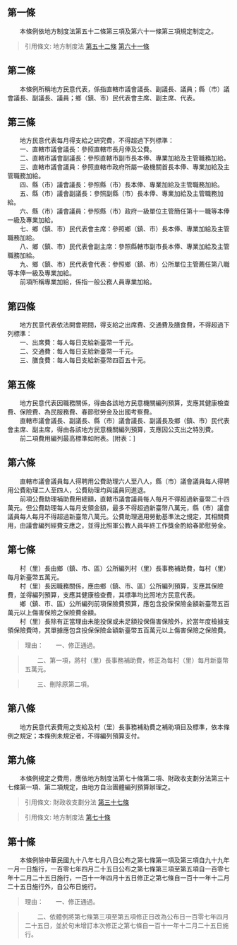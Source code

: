 第一條 
-------
　　本條例依地方制度法第五十二條第三項及第六十一條第三項規定制定之。  
> 引用條文: 地方制度法 [第五十二條](../../內政/民政/地方制度法.md#第五十二條-) [第六十一條](../../內政/民政/地方制度法.md#第六十一條-)



第二條 
-------
　　本條例所稱地方民意代表，係指直轄市議會議長、副議長、議員；縣（市）議會議長、副議長、議員；鄉（鎮、市）民代表會主席、副主席、代表。  


第三條 
-------
　　地方民意代表每月得支給之研究費，不得超過下列標準：  
　　一、直轄市議會議長：參照直轄市長月俸及公費。  
　　二、直轄市議會副議長：參照直轄市副市長本俸、專業加給及主管職務加給。  
　　三、直轄市議會議員：參照直轄市政府所屬一級機關首長本俸、專業加給及主管職務加給。  
　　四、縣（市）議會議長：參照縣（市）長本俸、專業加給及主管職務加給。  
　　五、縣（市）議會副議長：參照副縣（市）長本俸、專業加給及主管職務加給。  
　　六、縣（市）議會議員：參照縣（市）政府一級單位主管簡任第十一職等本俸一級及專業加給。  
　　七、鄉（鎮、市）民代表會主席：參照鄉（鎮、市）長本俸、專業加給及主管職務加給。  
　　八、鄉（鎮、市）民代表會副主席：參照縣轄市副市長本俸、專業加給及主管職務加給。  
　　九、鄉（鎮、市）民代表會代表：參照鄉（鎮、市）公所單位主管薦任第八職等本俸一級及專業加給。  
　　前項所稱專業加給，係指一般公務人員專業加給。  


第四條 
-------
　　地方民意代表依法開會期間，得支給之出席費、交通費及膳食費，不得超過下列標準：  
　　一、出席費：每人每日支給新臺幣一千元。  
　　二、交通費：每人每日支給新臺幣一千元。  
　　三、膳食費：每人每日支給新臺幣四百五十元。  


第五條 
-------
　　地方民意代表因職務關係，得由各該地方民意機關編列預算，支應其健康檢查費、保險費、為民服務費、春節慰勞金及出國考察費。  
　　直轄市議會議長、副議長、縣（市）議會議長、副議長及鄉（鎮、市）民代表會主席、副主席，得由各該地方民意機關編列預算，支應因公支出之特別費。  
　　前二項費用編列最高標準如附表。[附表：]  


第六條 
-------
　　直轄市議會議員每人得聘用公費助理六人至八人，縣（市）議會議員每人得聘用公費助理二人至四人，公費助理均與議員同進退。  
　　前項公費助理補助費用總額，直轄市議會議員每人每月不得超過新臺幣二十四萬元。但公費助理每人每月支領金額，最多不得超過新臺幣八萬元，縣（市）議會議員每人每月不得超過新臺幣八萬元。公費助理適用勞動基準法之規定，其相關費用，由議會編列經費支應之，並得比照軍公教人員年終工作獎金酌給春節慰勞金。  


第七條 
-------
　　村（里）長由鄉（鎮、市、區）公所編列村（里）長事務補助費，每村（里）每月新臺幣五萬元。  
　　村（里）長因職務關係，應由鄉（鎮、市、區）公所編列預算，支應其保險費，並得編列預算，支應其健康檢查費，其標準均比照地方民意代表。  
　　鄉（鎮、市、區）公所編列前項保險費預算，應包含投保保險金額新臺幣五百萬元以上傷害保險之保險費金額。  
　　村（里）長除有正當理由未能投保或未足額投保傷害保險外，於當年度檢據支領保險費時，其單據應包含投保保險金額新臺幣五百萬元以上傷害保險之保險費。  
> 理由：　　一、修正通過。

> 　　二、第一項，將村（里）長事務補助費，修正為每村（里）每月新臺幣五萬元。

> 　　三、刪除原第二項。



第八條 
-------
　　地方民意代表費用之支給及村（里）長事務補助費之補助項目及標準，依本條例之規定；本條例未規定者，不得編列預算支付。  


第九條 
-------
　　本條例規定之費用，應依地方制度法第七十條第二項、財政收支劃分法第三十七條第一項、第二項規定，由地方自治團體編列預算辦理之。  
> 引用條文: 財政收支劃分法 [第三十七條](../../財政金融/國庫/財政收支劃分法.md#第三十七條)

> 引用條文: 地方制度法 [第七十條](../../內政/民政/地方制度法.md#第七十條-)



第十條 
-------
　　本條例除中華民國九十八年七月八日公布之第七條第一項及第三項自九十九年一月一日施行，一百零七年四月二十五日公布之第七條第三項至第五項自一百零七年十二月二十五日施行，一百十一年四月十五日修正之第七條自一百十一年十二月二十五日施行外，自公布日施行。  
> 理由：　　一、修正通過。

> 　　二、依體例將第七條第三項至第五項修正日改為公布日一百零七年四月二十五日，並於句末增訂本次修正之第七條自一百十一年十二月二十五日施行。